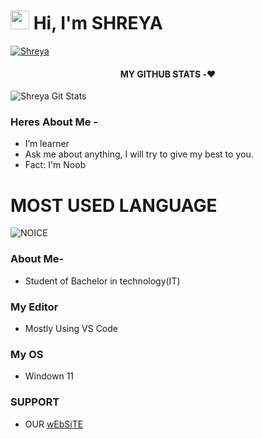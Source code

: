 

# <img src="https://raw.githubusercontent.com/MartinHeinz/MartinHeinz/master/wave.gif" width="30px"> Hi, I'm SHREYA 

   [![Shreya](https://github-stats-alpha.vercel.app/api?username=Shreyasantosh17 "Shreyasantosh17")](https://github-stats-alpha.vercel.app/api?username=Shreyasantosh17 "Shreyasantosh17")




<h4 align="center"><b>MY GITHUB STATS -❤️</b></h4>



![Shreya Git Stats](https://github-readme-stats.vercel.app/api?username=Shreyasantosh17&include_all_commits=true&count_private=true&theme=blue-green)



### Heres About Me -

- I’m learner
- Ask me about anything, I will try to give my best to you.
- Fact: I'm Noob



# MOST USED LANGUAGE

![NOICE](https://github-readme-stats.vercel.app/api/top-langs/?username=Shreyasantosh17&theme=midnight-purple)

### About Me-

- Student of Bachelor in technology(IT)

### My Editor
- Mostly Using VS Code

### My OS 
- Windown 11

### SUPPORT

- OUR [wEbSiTE](http://Shreyasantosh17.github.io)
